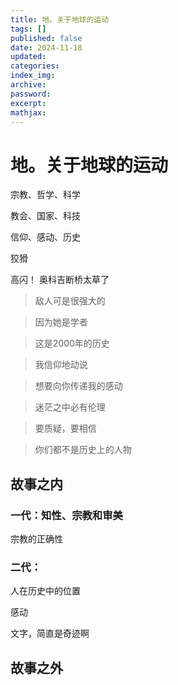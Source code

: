 ```yaml
---
title: 地。关于地球的运动
tags: []
published: false
date: 2024-11-18
updated:
categories:
index_img:
archive:
password:
excerpt:
mathjax:
---
```


# 地。关于地球的运动

宗教、哲学、科学

教会、国家、科技

信仰、感动、历史

狡猾

高闪！ 奥科吉断桥太草了

> 敌人可是很强大的

> 因为她是学者

> 这是2000年的历史

> 我信仰地动说

> 想要向你传递我的感动

> 迷茫之中必有伦理

> 要质疑，要相信

> 你们都不是历史上的人物

## 故事之内

### 一代：知性、宗教和审美

宗教的正确性

### 二代：

人在历史中的位置

感动

文字，简直是奇迹啊

## 故事之外
